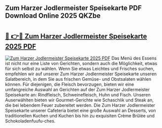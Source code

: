 ## Zum Harzer Jodlermeister Speisekarte PDF Download Online 2025 QKZbe

# <h2><a href="http://gc9atb.nevu.top/?p=Zum+Harzer+Jodlermeister+Speisekarte">🔗 👉🔴 Zum Harzer Jodlermeister Speisekarte 2025 PDF</a></h2>

[![Zum Harzer Jodlermeister Speisekarte 2025 PDF](https://i.imgur.com/dBaPXMq.png)](http://gc9atb.nevu.top/?p=Zum+Harzer+Jodlermeister+Speisekarte)
Das Menü des Essens ist nicht nur eine Liste von Gerichten, sondern auch die Möglichkeit, etwas für sich selbst zu wählen. Wenn Sie etwas Leichtes und Frisches suchen, empfehlen wir auf unserer Zum Harzer Jodlermeister Speisekarte unseren Salatbereich, in dem Sie aus frischen Gemüse- und Obstsalaten wählen können. Für diejenigen, die Fleisch bevorzugen, bieten wir eine umfangreiche Auswahl an Gerichten auf der Zum Harzer Jodlermeister Speisekarte an: Rindfleisch, Schweinefleisch, Huhn und Fisch. Unseren Auserwählten bieten wir Gourmet-Gerichte wie Schaschlik und Steak an, die bei lebendem Feuer zubereitet werden. Die Zum Harzer Jodlermeister Speisekarte unserer Cafeteria bietet eine große Auswahl an Desserts, von traditionellen Kuchen und Kuchen bis hin zu exquisiten Crème Brûlée und Schokoladenfuufu-ches.
